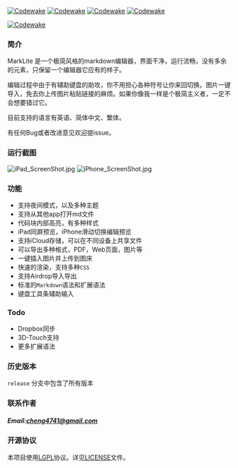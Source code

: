 
[![Codewake](https://img.shields.io/badge/build-success-brightgreen.svg)]()
[![Codewake](https://img.shields.io/badge/release-v.42-brightgreen.svg)]()
[![Codewake](https://img.shields.io/badge/license-MIT-green.svg)]()
[![Codewake](https://img.shields.io/badge/SayThanks.io-%E2%98%BC-1EAEDB.svg)](https://saythanks.io/inbox)

[![Codewake](https://i.loli.net/2019/07/26/5d3a79cc70b2372536.png)](https://apps.apple.com/cn/app/markdown/id1472328263)

### 简介

MarkLite 是一个极简风格的markdown编辑器，界面干净，运行流畅，没有多余的元素，只保留一个编辑器它应有的样子。

编辑过程中由于有辅助键盘的助攻，你不用担心各种符号让你来回切换。图片一键导入，免去你上传图片粘贴链接的麻烦。如果你像我一样是个极简主义者，一定不会想要错过它。

目前支持的语言有英语、简体中文、繁体。

有任何Bug或者改进意见欢迎提issue。


### 运行截图
![iPad_ScreenShot.jpg](https://i.loli.net/2017/08/25/599fe7b70664b.jpg)
![iPhone_ScreenShot.jpg](https://i.loli.net/2017/08/25/599fe7b70dff6.jpg)

### 功能

* 支持夜间模式，以及多种主题
* 支持从其他app打开md文件
* 代码块内部高亮，有多种样式
* iPad同屏预览，iPhone滑动切换编辑预览
* 支持iCloud存储，可以在不同设备上共享文件
* 可以导出多种格式，PDF，Web页面，图片等
* 一键插入图片并上传到图床
* 快速的渲染，支持多种`CSS`
* 支持Airdrop导入导出
* 标准的`Markdown`语法和扩展语法
* 键盘工具条辅助输入

### Todo

+ Dropbox同步
+ 3D-Touch支持
+ 更多扩展语法

### 历史版本
`release` 分支中包含了所有版本

### 联系作者
##### Email:[cheng4741@gmail.com](mailto:cheng4741@gmail.com)

### 开源协议

本项目使用[LGPL](https://www.gnu.org/licenses/lgpl-3.0.html)协议。详见[LICENSE](LICENSE)文件。